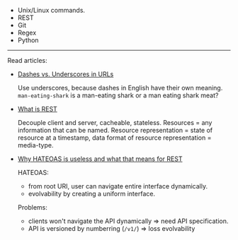 - Unix/Linux commands.
- REST
- Git
- Regex
- Python

---

Read articles:

- [Dashes vs. Underscores in URLs](https://writing.fletom.com/dashes_vs_underscores_in_URLs?fbclid=IwAR0k6BS-FbbaRpCKIX-khb9qZdWzxxVN7VvshRiIwOAXe9fKIOy6l0rhuc4)
  
  Use underscores, because dashes in English have their own meaning. `man-eating-shark` is a man-eating shark or a man eating shark meat?

- [What is REST](https://restfulapi.net/)
  
  Decouple client and server, cacheable, stateless.
  Resources = any information that can be named.
  Resource representation = state of resource at a timestamp, data format of resource representation = media-type.

- [Why HATEOAS is useless and what that means for REST](https://medium.com/@andreasreiser94/why-hateoas-is-useless-and-what-that-means-for-rest-a65194471bc8?fbclid=IwAR0StTDqWbaZvltEUgx0ynLM6B0X_03PlCGhZGwX8rYe3u_xyp57nNlUYRs)
  
  HATEOAS:
  - from root URI, user can navigate entire interface dynamically.
  - evolvability by creating a uniform interface.
    
  Problems:
  - clients won't navigate the API dynamically => need API specification.
  - API is versioned by numberring (`/v1/`) => loss evolvability
